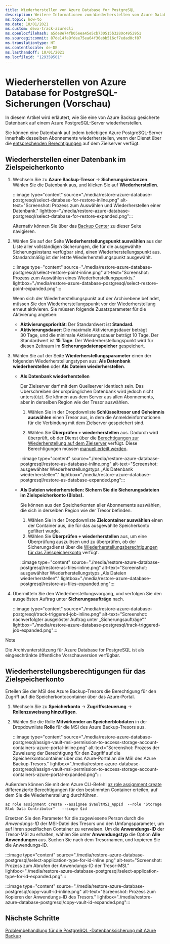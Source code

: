 ```yaml
---
title: Wiederherstellen von Azure Database for PostgreSQL
description: Weitere Informationen zum Wiederherstellen von Azure Database for PostgreSQL-Sicherungen.
ms.topic: how-to
ms.date: 10/01/2021
ms.custom: devx-track-azurecli
ms.openlocfilehash: a5de8e74fb05eea45e5cb730515b3280c4952951
ms.sourcegitcommit: 87de14fe9fdee75ea64f30ebb516cf7edad0cf87
ms.translationtype: HT
ms.contentlocale: de-DE
ms.lasthandoff: 10/01/2021
ms.locfileid: "129359501"
---
```

# <a name="restore-azure-database-for-postgresql-backups-preview"></a>Wiederherstellen von Azure Database for PostgreSQL-Sicherungen (Vorschau)

In diesem Artikel wird erläutert, wie Sie eine von Azure Backup gesicherte Datenbank auf einem Azure PostgreSQL-Server wiederherstellen.

Sie können eine Datenbank auf jedem beliebigen Azure PostgreSQL-Server innerhalb desselben Abonnements wiederherstellen, wenn der Dienst über die [entsprechenden Berechtigungen](backup-azure-database-postgresql-overview.md#azure-backup-authentication-with-the-postgresql-server) auf dem Zielserver verfügt.

## <a name="restore-a-database-on-the-target-storage-account"></a>Wiederherstellen einer Datenbank im Zielspeicherkonto


1. Wechseln Sie zu **Azure Backup-Tresor** -> **Sicherungsinstanzen**. Wählen Sie die Datenbank aus, und klicken Sie auf **Wiederherstellen**.

   :::image type="content" source="./media/restore-azure-database-postgresql/select-database-for-restore-inline.png" alt-text="Screenshot: Prozess zum Auswählen und Wiederherstellen einer Datenbank." lightbox="./media/restore-azure-database-postgresql/select-database-for-restore-expanded.png":::

   Alternativ können Sie über das [Backup Center](/azure/backup/backup-center-overview) zu dieser Seite navigieren.   
  
1. Wählen Sie auf der Seite **Wiederherstellungspunkt auswählen** aus der Liste aller vollständigen Sicherungen, die für die ausgewählte Sicherungsinstanz verfügbar sind, einen Wiederherstellungspunkt aus. Standardmäßig ist der letzte Wiederherstellungspunkt ausgewählt.

   :::image type="content" source="./media/restore-azure-database-postgresql/select-restore-point-inline.png" alt-text="Screenshot: Prozess zum Auswählen eines Wiederherstellungspunkts." lightbox="./media/restore-azure-database-postgresql/select-restore-point-expanded.png":::

   Wenn sich der Wiederherstellungspunkt auf der Archivebene befindet, müssen Sie den Wiederherstellungspunkt vor der Wiederherstellung erneut aktivieren. Sie müssen folgende Zusatzparameter für die Aktivierung angeben:

   - **Aktivierungspriorität**: Der Standardwert ist **Standard.**
   - **Aktivierungsdauer**: Die maximale Aktivierungsdauer beträgt 30 Tage, und die minimale Aktivierungsdauer beträgt 10 Tage. Der Standardwert ist **15 Tage**. Der Wiederherstellungspunkt wird für diesen Zeitraum im **Sicherungsdatenspeicher** gespeichert.

1. Wählen Sie auf der Seite **Wiederherstellungsparameter** einen der folgenden Wiederherstellungstypen aus: **Als Datenbank wiederherstellen** oder **Als Dateien wiederherstellen**.

   - **Als Datenbank wiederherstellen**

     Der Zielserver darf mit dem Quellserver identisch sein. Das Überschreiben der ursprünglichen Datenbank wird jedoch nicht unterstützt. Sie können aus dem Server aus allen Abonnements, aber in derselben Region wie der Tresor auswählen.

     1. Wählen Sie in der Dropdownliste **Schlüsseltresor und Geheimnis auswählen** einen Tresor aus, in dem die Anmeldeinformationen für die Verbindung mit dem Zielserver gespeichert sind.

     1. Wählen Sie **Überprüfen + wiederherstellen** aus. Dadurch wird überprüft, ob der Dienst über die [Berechtigungen zur Wiederherstellung auf dem Zielserver](backup-azure-database-postgresql-overview.md#set-of-permissions-needed-for-azure-postgresql-database-restore) verfügt. Diese Berechtigungen müssen [manuell erteilt werden](backup-azure-database-postgresql-overview.md#grant-access-on-the-azure-postgresql-server-and-key-vault-manually).

     :::image type="content" source="./media/restore-azure-database-postgresql/restore-as-database-inline.png" alt-text="Screenshot: ausgewählter Wiederherstellungstyps „Als Datenbank wiederherstellen“." lightbox="./media/restore-azure-database-postgresql/restore-as-database-expanded.png":::

   - **Als Dateien wiederherstellen: Sichern Sie die Sicherungsdateien im Zielspeicherkonto (Blobs).**

     Sie können aus den Speicherkonten aller Abonnements auswählen, die sich in derselben Region wie der Tresor befinden.     

     1. Wählen Sie in der Dropdownliste **Zielcontainer auswählen** einen der Container aus, die für das ausgewählte Speicherkonto gefiltert wurde.
     1. Wählen Sie **Überprüfen + wiederherstellen** aus, um eine Überprüfung auszulösen und zu überprüfen, ob der Sicherungsdienst über die [Wiederherstellungsberechtigungen für das Zielspeicherkonto](#restore-permissions-on-the-target-storage-account) verfügt.

     :::image type="content" source="./media/restore-azure-database-postgresql/restore-as-files-inline.png" alt-text="Screenshot: ausgewählter Wiederherstellungstyps „Als Dateien wiederherstellen“." lightbox="./media/restore-azure-database-postgresql/restore-as-files-expanded.png":::
   
1. Übermitteln Sie den Wiederherstellungsvorgang, und verfolgen Sie den ausgelösten Auftrag unter **Sicherungsaufträge** nach.
   
   :::image type="content" source="./media/restore-azure-database-postgresql/track-triggered-job-inline.png" alt-text="Screenshot: nachverfolgter ausgelöster Auftrag unter „Sicherungsaufträge“." lightbox="./media/restore-azure-database-postgresql/track-triggered-job-expanded.png":::

>[!NOTE]
>Die Archivunterstützung für Azure Database for PostgreSQL ist als eingeschränkte öffentliche Vorschauversion verfügbar.

## <a name="restore-permissions-on-the-target-storage-account"></a>Wiederherstellungsberechtigungen für das Zielspeicherkonto

Erteilen Sie der MSI des Azure Backup-Tresors die Berechtigung für den Zugriff auf die Speicherkontocontainer über das Azure-Portal.

1. Wechseln Sie zu **Speicherkonto** -> **Zugriffssteuerung** -> **Rollenzuweisung hinzufügen**.

1. Wählen Sie die Rolle **Mitwirkender an Speicherblobdaten** in der Dropdownliste **Rolle** für die MSI des Azure Backup-Tresors aus.

   :::image type="content" source="./media/restore-azure-database-postgresql/assign-vault-msi-permission-to-access-storage-account-containers-azure-portal-inline.png" alt-text="Screenshot: Prozess der Zuweisung der Berechtigung für den Zugriff auf die Speicherkontocontainer über das Azure-Portal an die MSI des Azure Backup-Tresors." lightbox="./media/restore-azure-database-postgresql/assign-vault-msi-permission-to-access-storage-account-containers-azure-portal-expanded.png":::

Außerdem können Sie mit dem Azure CLI-Befehl [az role assignment create](/cli/azure/role/assignment) differenzierte Berechtigungen für den bestimmten Container erteilen, auf dem Sie die Wiederherstellung durchführen.

```azurecli
az role assignment create --assignee $VaultMSI_AppId  --role "Storage Blob Data Contributor"   --scope $id
```
Ersetzen Sie den Parameter für die zugewiesene Person durch die _Anwendungs-ID_ der MSI-Datei des Tresors und den Umfangsparameter, um auf Ihren spezifischen Container zu verweisen. Um die **Anwendungs-ID** der Tresor-MSI zu erhalten, wählen Sie unter **Anwendungstyp** die Option **Alle Anwendungen** aus. Suchen Sie nach dem Tresornamen, und kopieren Sie die Anwendungs-ID.

 :::image type="content" source="./media/restore-azure-database-postgresql/select-application-type-for-id-inline.png" alt-text="Screenshot: Prozess zum Abrufen der Anwendungs-ID der Tresor-MSI." lightbox="./media/restore-azure-database-postgresql/select-application-type-for-id-expanded.png":::

 :::image type="content" source="./media/restore-azure-database-postgresql/copy-vault-id-inline.png" alt-text="Screenshot: Prozess zum Kopieren der Anwendungs-ID des Tresors." lightbox="./media/restore-azure-database-postgresql/copy-vault-id-expanded.png":::
 
## <a name="next-steps"></a>Nächste Schritte

[Problembehandlung für die PostgreSQL -Datenbanksicherung mit Azure Backup](backup-azure-database-postgresql-troubleshoot.md)
